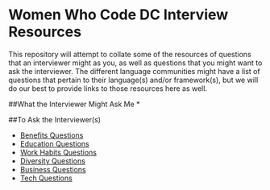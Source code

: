 # Women Who Code DC Interview Resources

This repository will attempt to collate some of the resources of questions that an interviewer might as you, as well as questions that you might want to ask the interviewer.  The different language communities might have a list of questions that pertain to their language(s) and/or framework(s), but we will do our best to provide links to those resources here as well.

##What the Interviewer Might Ask Me
  *  

##To Ask the Interviewer(s)
  *  [Benefits Questions](benefits-questions.md)
  *  [Education Questions](education-questions.md)
  *  [Work Habits Questions](work-habits-questions.md)
  *  [Diversity Questions](diversity-questions.md)
  *  [Business Questions](business-questions.md)
  *  [Tech Questions](tech-questions.md)